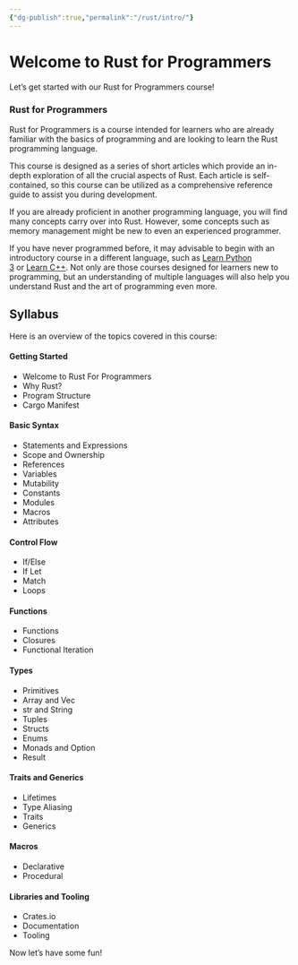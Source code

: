 ```yaml
---
{"dg-publish":true,"permalink":"/rust/intro/"}
---
```


# Welcome to Rust for Programmers

Let’s get started with our Rust for Programmers course!

### Rust for Programmers

Rust for Programmers is a course intended for learners who are already familiar with the basics of programming and are looking to learn the Rust programming language.

This course is designed as a series of short articles which provide an in-depth exploration of all the crucial aspects of Rust. Each article is self-contained, so this course can be utilized as a comprehensive reference guide to assist you during development.

If you are already proficient in another programming language, you will find many concepts carry over into Rust. However, some concepts such as memory management might be new to even an experienced programmer.

If you have never programmed before, it may advisable to begin with an introductory course in a different language, such as [Learn Python 3](https://www.codecademy.com/learn/learn-python-3) or [Learn C++](https://www.codecademy.com/learn/learn-c-plus-plus). Not only are those courses designed for learners new to programming, but an understanding of multiple languages will also help you understand Rust and the art of programming even more.

## Syllabus

Here is an overview of the topics covered in this course:

#### Getting Started

-   Welcome to Rust For Programmers
-   Why Rust?
-   Program Structure
-   Cargo Manifest

#### Basic Syntax

-   Statements and Expressions
-   Scope and Ownership
-   References
-   Variables
-   Mutability
-   Constants
-   Modules
-   Macros
-   Attributes

#### Control Flow

-   If/Else
-   If Let
-   Match
-   Loops

#### Functions

-   Functions
-   Closures
-   Functional Iteration

#### Types

-   Primitives
-   Array and Vec
-   str and String
-   Tuples
-   Structs
-   Enums
-   Monads and Option
-   Result

#### Traits and Generics

-   Lifetimes
-   Type Aliasing
-   Traits
-   Generics

#### Macros

-   Declarative
-   Procedural

#### Libraries and Tooling

-   Crates.io
-   Documentation
-   Tooling

Now let’s have some fun!